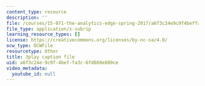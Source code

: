 ```yaml
---
content_type: resource
description: ''
file: /courses/15-071-the-analytics-edge-spring-2017/a6f3c24e9c9f4beffa3c6fd868e889ce_4MhGi6JSGbA.srt
file_type: application/x-subrip
learning_resource_types: []
license: https://creativecommons.org/licenses/by-nc-sa/4.0/
ocw_type: OCWFile
resourcetype: Other
title: 3play caption file
uid: a6f3c24e-9c9f-4bef-fa3c-6fd868e889ce
video_metadata:
  youtube_id: null
---
```

